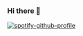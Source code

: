 ### Hi there 👋

<!--
**cgokceli/cgokceli** is a ✨ _special_ ✨ repository because its `README.md` (this file) appears on your GitHub profile.

Here are some ideas to get you started:

- 🔭 I’m currently working on ...
- 🌱 I’m currently learning ...
- 👯 I’m looking to collaborate on ...
- 🤔 I’m looking for help with ...
- 💬 Ask me about ...
- 📫 How to reach me: ...
- 😄 Pronouns: ...
- ⚡ Fun fact: ...
-->
 [![spotify-github-profile](https://spotify-github-profile.vercel.app/api/view?uid=1277461634&cover_image=true)](https://spotify-github-profile.vercel.app/api/view?uid=1277461634&redirect=true)
